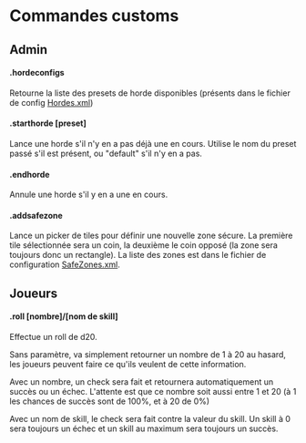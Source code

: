 # Commandes customs
## Admin
#### .hordeconfigs
Retourne la liste des presets de horde disponibles (présents dans le fichier de config [Hordes.xml](Config/Hordes.xml))
#### .starthorde [preset]
Lance une horde s'il n'y en a pas déjà une en cours. Utilise le nom du preset passé s'il est présent, ou "default" s'il n'y en a pas.
#### .endhorde
Annule une horde s'il y en a une en cours.
#### .addsafezone
Lance un picker de tiles pour définir une nouvelle zone sécure. La première tile sélectionnée sera un coin, la deuxième le coin opposé (la zone sera toujours donc un rectangle). La liste des zones est dans le fichier de configuration [SafeZones.xml](Config/SafeZones.xml).
## Joueurs
#### .roll [nombre]/[nom de skill]
Effectue un roll de d20. 

Sans paramètre, va simplement retourner un nombre de 1 à 20 au hasard, les joueurs peuvent faire ce qu'ils veulent de cette information.

Avec un nombre, un check sera fait et retournera automatiquement un succès ou un échec. L'attente est que ce nombre soit aussi entre 1 et 20 (à 1 les chances de succès sont de 100%, et à 20 de 0%)

Avec un nom de skill, le check sera fait contre la valeur du skill. Un skill à 0 sera toujours un échec et un skill au maximum sera toujours un succès.
